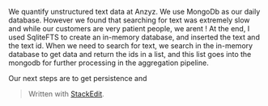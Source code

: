 We quantify unstructured text data at Anzyz. We use MongoDb as our daily database. However we found that searching for text was extremely slow and while our customers are very patient people, we arent ! At the end, I used SqliteFTS to create an in-memory database, and inserted the text and the text id. When we need to search for text, we search in the in-memory database to get data and return the ids in a list, and this list goes into the mongodb for further processing in the aggregation pipeline.

Our next steps are to get persistence and 
> Written with [StackEdit](https://stackedit.io/).
<!--stackedit_data:
eyJoaXN0b3J5IjpbMTI4Nzg4MTM5NCwzMjY1ODgzOCwtMTk0MT
IwNTIwOSwtMzcyMTI0MTUxLDIyNTc5MDkyNiw3MzA5OTgxMTZd
fQ==
-->